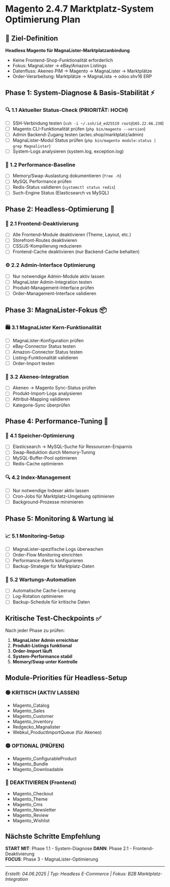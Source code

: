 # Magento 2.4.7 Marktplatz-System Optimierung Plan

## 🎯 Ziel-Definition
**Headless Magento für MagnaLister-Marktplatzanbindung**
- Keine Frontend-Shop-Funktionalität erforderlich
- Fokus: MagnaLister → eBay/Amazon Listings
- Datenfluss: Akeneo PIM → Magento → MagnaLister → Marktplätze
- Order-Verarbeitung: Marktplätze → MagnaLista → odoo.shv16 ERP

## Phase 1: System-Diagnose & Basis-Stabilität ⚡
### 🔍 1.1 Aktueller Status-Check (PRIORITÄT: HOCH)
- [ ] SSH-Verbindung testen (`ssh -i ~/.ssh/id_ed25519 root@165.22.66.230`)
- [ ] Magento CLI-Funktionalität prüfen (`php bin/magento --version`)
- [ ] Admin Backend-Zugang testen (actec.shop/marktplatz/admin)
- [ ] MagnaLister-Modul Status prüfen (`php bin/magento module:status | grep Magnalister`)
- [ ] System-Logs analysieren (system.log, exception.log)

### 🚀 1.2 Performance-Baseline
- [ ] Memory/Swap-Auslastung dokumentieren (`free -h`)
- [ ] MySQL Performance prüfen
- [ ] Redis-Status validieren (`systemctl status redis`)
- [ ] Such-Engine Status (Elasticsearch vs MySQL)

## Phase 2: Headless-Optimierung 🔧
### 🎨 2.1 Frontend-Deaktivierung
- [ ] Alle Frontend-Module deaktivieren (Theme, Layout, etc.)
- [ ] Storefront-Routes deaktivieren
- [ ] CSS/JS-Kompilierung reduzieren
- [ ] Frontend-Cache deaktivieren (nur Backend-Cache behalten)

### ⚙️ 2.2 Admin-Interface Optimierung
- [ ] Nur notwendige Admin-Module aktiv lassen
- [ ] MagnaLister Admin-Integration testen
- [ ] Produkt-Management-Interface prüfen
- [ ] Order-Management-Interface validieren

## Phase 3: MagnaLister-Fokus 📦
### 🛍️ 3.1 MagnaLister Kern-Funktionalität
- [ ] MagnaLister-Konfiguration prüfen
- [ ] eBay-Connector Status testen
- [ ] Amazon-Connector Status testen
- [ ] Listing-Funktionalität validieren
- [ ] Order-Import testen

### 🔄 3.2 Akeneo-Integration
- [ ] Akeneo → Magento Sync-Status prüfen
- [ ] Produkt-Import-Logs analysieren
- [ ] Attribut-Mapping validieren
- [ ] Kategorie-Sync überprüfen

## Phase 4: Performance-Tuning 🚀
### 💾 4.1 Speicher-Optimierung
- [ ] Elasticsearch → MySQL-Suche für Ressourcen-Ersparnis
- [ ] Swap-Reduktion durch Memory-Tuning
- [ ] MySQL-Buffer-Pool optimieren
- [ ] Redis-Cache optimieren

### 🔍 4.2 Index-Management
- [ ] Nur notwendige Indexer aktiv lassen
- [ ] Cron-Jobs für Marktplatz-Umgebung optimieren
- [ ] Background-Prozesse minimieren

## Phase 5: Monitoring & Wartung 📊
### 📈 5.1 Monitoring-Setup
- [ ] MagnaLister-spezifische Logs überwachen
- [ ] Order-Flow Monitoring einrichten
- [ ] Performance-Alerts konfigurieren
- [ ] Backup-Strategie für Marktplatz-Daten

### 🔄 5.2 Wartungs-Automation
- [ ] Automatische Cache-Leerung
- [ ] Log-Rotation optimieren
- [ ] Backup-Schedule für kritische Daten

## Kritische Test-Checkpoints ✅
Nach jeder Phase zu prüfen:

1. **MagnaLister Admin erreichbar**
2. **Produkt-Listings funktional** 
3. **Order-Import läuft**
4. **System-Performance stabil**
5. **Memory/Swap unter Kontrolle**

## Module-Priorities für Headless-Setup
### 🟢 KRITISCH (AKTIV LASSEN)
- Magento_Catalog
- Magento_Sales  
- Magento_Customer
- Magento_Inventory
- Redgecko_Magnalister
- Webkul_ProductImportQueue (für Akeneo)

### 🟡 OPTIONAL (PRÜFEN)
- Magento_ConfigurableProduct
- Magento_Bundle
- Magento_Downloadable

### 🔴 DEAKTIVIEREN (Frontend)
- Magento_Checkout
- Magento_Theme
- Magento_Cms
- Magento_Newsletter
- Magento_Review
- Magento_Wishlist

## Nächste Schritte Empfehlung

**START MIT**: Phase 1.1 - System-Diagnose
**DANN**: Phase 2.1 - Frontend-Deaktivierung  
**FOCUS**: Phase 3 - MagnaLister-Optimierung

---
*Erstellt: 04.06.2025 | Typ: Headless E-Commerce | Fokus: B2B Marktplatz-Integration*